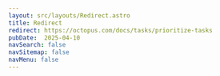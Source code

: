 ```yaml
---
layout: src/layouts/Redirect.astro
title: Redirect
redirect: https://octopus.com/docs/tasks/prioritize-tasks
pubDate:  2025-04-10
navSearch: false
navSitemap: false
navMenu: false
---
```

